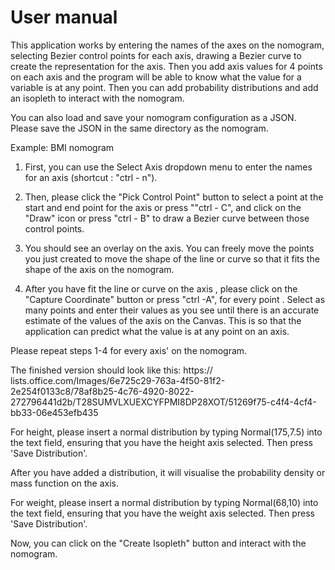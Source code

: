 # User manual 

This application works by entering the names of the axes on the nomogram, selecting Bezier control points for each axis, drawing a Bezier curve to 
create the representation for the axis. Then you add axis values for 4 points on each axis and the program will be able to know what the value for a variable is at any point.
Then you can add probability distributions and add an isopleth to interact with the nomogram. 

You can also load and save your nomogram configuration as a JSON. Please save the JSON in the same directory as the nomogram. 

Example: BMI nomogram 

1) First, you can use the Select Axis dropdown menu to enter the names for an axis (shortcut : "ctrl - n"). 
2) Then, please click the "Pick Control Point" button to select a point at the start and end point for the axis or press ""ctrl - C", and click on the "Draw" icon or press "ctrl - B" to draw a Bezier curve between those control points. 

3) You should see an overlay on the axis. You can freely move the points you just created to move the shape of the line or curve so that it fits the shape of the axis on the nomogram. 

4) After you have fit the line or curve on the axis , please click on the "Capture Coordinate" button or press "ctrl -A", for every point . Select as many points and enter their values as you see until there is an accurate estimate of the values of the axis on the Canvas. This is so that the application can predict what the value is at any point on an axis. 

Please repeat steps 1-4 for every axis' on the nomogram. 

The finished version should look like this: https://    lists.office.com/Images/6e725c29-763a-4f50-81f2-2e254f0133c8/78af8b25-4c76-4920-8022-272796441d2b/T28SUMVLXUEXCYFPMI8DP28XOT/51269f75-c4f4-4cf4-bb33-06e453efb435

For height, please insert a normal distribution by typing Normal(175,7.5) into the text field, ensuring that you have the height axis selected. Then press 'Save Distribution'. 

After you have added a distribution, it will visualise the probability density or mass function on the axis. 

For weight, please insert a normal distribution by typing Normal(68,10) into the text field, ensuring that you have the weight axis selected. Then press 'Save Distribution'. 

Now, you can click on the "Create Isopleth" button and interact with the nomogram. 